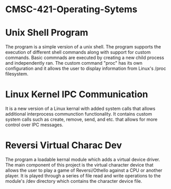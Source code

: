 # CMSC-421-Operating-Sytems
# Unix Shell Program
The program is a simple version of a unix shell. The program supports the execution of different shell commands along with support for custom commands. Basic commnads are executed by creating a new child process and independently ran. The custom command "proc" has its own configuration and it allows the user to display information from Linux's /proc filesystem.
# Linux Kernel IPC Communication
It is a new version of a Linux kernal with added system calls that allows additional interprocess communction functionality. It contains custom system calls such as create, remove, send, and etc. that allows for more control over IPC messages.
# Reversi Virtual Charac Dev
The program a loadable kernal module which adds a virtual device driver. The main component of this project is the virtual character device that allows the user to play a game of Reversi/Othello against a CPU or another player. It is played through a series of file read and write operations to the module's /dev directory which contains the character device file.
